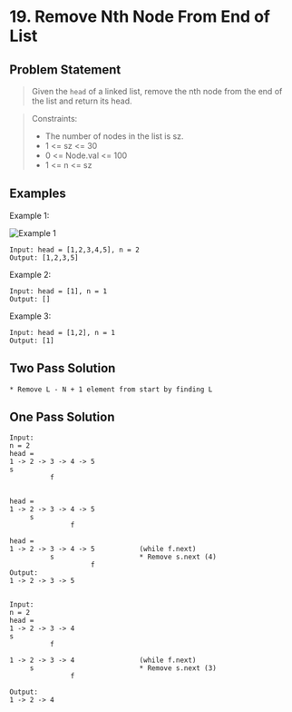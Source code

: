 # 19. Remove Nth Node From End of List

## Problem Statement

> Given the `head` of a linked list, remove the nth node from the end of the list and return its head.

> Constraints:
>
> - The number of nodes in the list is sz.
> - 1 <= sz <= 30
> - 0 <= Node.val <= 100
> - 1 <= n <= sz

## Examples

Example 1:

![Example 1](https://assets.leetcode.com/uploads/2020/10/03/remove_ex1.jpg)

```
Input: head = [1,2,3,4,5], n = 2
Output: [1,2,3,5]
```

Example 2:

```
Input: head = [1], n = 1
Output: []
```

Example 3:

```
Input: head = [1,2], n = 1
Output: [1]
```

## Two Pass Solution

```
* Remove L - N + 1 element from start by finding L
```

## One Pass Solution

```
Input:
n = 2
head =
1 -> 2 -> 3 -> 4 -> 5
s
          f


head =
1 -> 2 -> 3 -> 4 -> 5
     s
               f

head =
1 -> 2 -> 3 -> 4 -> 5           (while f.next)
          s                     * Remove s.next (4)
                    f
Output:
1 -> 2 -> 3 -> 5


Input:
n = 2
head =
1 -> 2 -> 3 -> 4
s
          f

1 -> 2 -> 3 -> 4                (while f.next)
     s                          * Remove s.next (3)
               f

Output:
1 -> 2 -> 4
```
